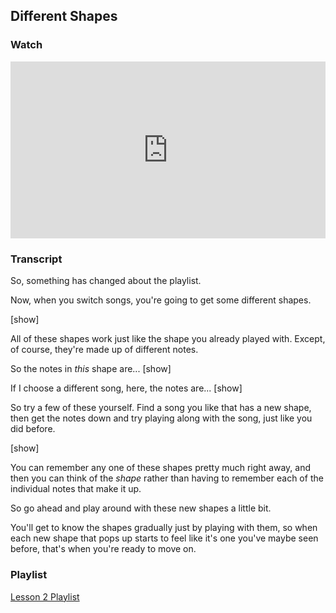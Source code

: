 ## Different Shapes



### Watch

<style>
.embed-container {
    position: relative;
    padding-bottom: 56.25%;
    height: 0;
    overflow: hidden;
    max-width: 100%;
  }
  iframe{
    position: absolute;
    top: 0;
    left: 0;
    width: 100%;
    height: 100%;
  }
</style>
<div class='embed-container'>
  <iframe src='https://www.youtube.com/embed/rvDND8zNJfw?rel=0' frameborder='0' allowfullscreen></iframe>
</div>


### Transcript

So, something has changed about the playlist.

Now, when you switch songs, you're going to get some different shapes.  

[show]

All of these shapes work just like the shape you already played with. Except, of course, they're made up of different notes.

So the notes in _this_ shape are... [show]

If I choose a different song, here, the notes are... [show]

So try a few of these yourself. Find a song you like that has a new shape, then get the notes down and try playing along with the song, just like you did before. 

[show]

You can remember any one of these shapes pretty much right away, and then you can think of the _shape_ rather than having to remember each of the individual notes that make it up.

So go ahead and play around with these new shapes a little bit.

You'll get to know the shapes gradually just by playing with them, so when each new shape that pops up starts to feel like it's one you've maybe seen before, that's when you're ready to move on.



### Playlist

<a href="https://www.shapesmusic.com/a-group" target="_blank">Lesson 2 Playlist</a>
